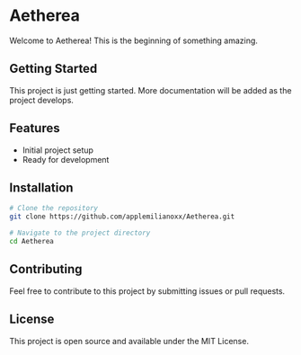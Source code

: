 # Aetherea

Welcome to Aetherea! This is the beginning of something amazing.

## Getting Started

This project is just getting started. More documentation will be added as the project develops.

## Features

- Initial project setup
- Ready for development

## Installation

```bash
# Clone the repository
git clone https://github.com/applemilianoxx/Aetherea.git

# Navigate to the project directory
cd Aetherea
```

## Contributing

Feel free to contribute to this project by submitting issues or pull requests.

## License

This project is open source and available under the MIT License.
